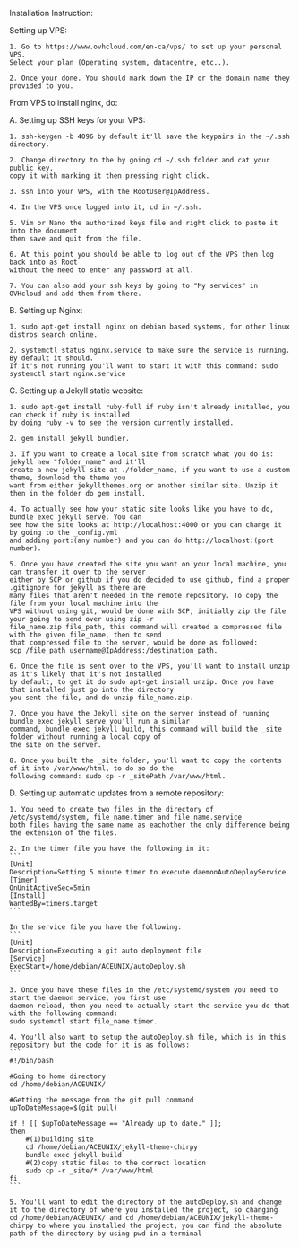 Installation Instruction:

Setting up VPS:

	1. Go to https://www.ovhcloud.com/en-ca/vps/ to set up your personal VPS. 
	Select your plan (Operating system, datacentre, etc..).

	2. Once your done. You should mark down the IP or the domain name they provided to you.


From VPS to install nginx, do: 

A. Setting up SSH keys for your VPS:

	1. ssh-keygen -b 4096 by default it'll save the keypairs in the ~/.ssh directory.

	2. Change directory to the by going cd ~/.ssh folder and cat your public key, 
	copy it with marking it then pressing right click.

	3. ssh into your VPS, with the RootUser@IpAddress.

	4. In the VPS once logged into it, cd in ~/.ssh.

	5. Vim or Nano the authorized keys file and right click to paste it into the document 
	then save and quit from the file.

	6. At this point you should be able to log out of the VPS then log back into as Root 
	without the need to enter any password at all.

	7. You can also add your ssh keys by going to "My services" in OVHcloud and add them from there.
	

B. Setting up Nginx:

	1. sudo apt-get install nginx on debian based systems, for other linux distros search online.

	2. systemctl status nginx.service to make sure the service is running. By default it should.
	If it's not running you'll want to start it with this command: sudo systemctl start nginx.service


C. Setting up a Jekyll static website:

	1. sudo apt-get install ruby-full if ruby isn't already installed, you can check if ruby is installed 
	by doing ruby -v to see the version currently installed.

	2. gem install jekyll bundler. 

	3. If you want to create a local site from scratch what you do is: jekyll new "folder_name" and it'll 
	create a new jekyll site at ./folder_name, if you want to use a custom theme, download the theme you 
	want from either jekyllthemes.org or another similar site. Unzip it then in the folder do gem install.

	4. To actually see how your static site looks like you have to do, bundle exec jekyll serve. You can 
	see how the site looks at http://localhost:4000 or you can change it by going to the _config.yml
	and adding port:(any number) and you can do http://localhost:(port number).

	5. Once you have created the site you want on your local machine, you can transfer it over to the server 
	either by SCP or github if you do decided to use github, find a proper .gitignore for jekyll as there are 
	many files that aren't needed in the remote repository. To copy the file from your local machine into the 
	VPS without using git, would be done with SCP, initially zip the file your going to send over using zip -r 
	file_name.zip file_path, this command will created a compressed file with the given file_name, then to send 
	that compressed file to the server, would be done as followed: 
	scp /file_path username@IpAddress:/destination_path.

	6. Once the file is sent over to the VPS, you'll want to install unzip as it's likely that it's not installed 
	by default, to get it do sudo apt-get install unzip. Once you have that installed just go into the directory 
	you sent the file, and do unzip file_name.zip.

	7. Once you have the Jekyll site on the server instead of running bundle exec jekyll serve you'll run a similar 
	command, bundle exec jekyll build, this command will build the _site folder without running a local copy of 
	the site on the server.

	8. Once you built the _site folder, you'll want to copy the contents of it into /var/www/html, to do so do the 
	following command: sudo cp -r _sitePath /var/www/html.
	
D. Setting up automatic updates from a remote repository:
	
	1. You need to create two files in the directory of /etc/systemd/system, file_name.timer and file_name.service 
	both files having the same name as eachother the only difference being the extension of the files.

	2. In the timer file you have the following in it:
	```
	[Unit]
	Description=Setting 5 minute timer to execute daemonAutoDeployService
	[Timer]
	OnUnitActiveSec=5min
	[Install]
	WantedBy=timers.target
	```

	In the service file you have the following:
	```
	[Unit]
	Description=Executing a git auto deployment file
	[Service]
	ExecStart=/home/debian/ACEUNIX/autoDeploy.sh
	```

	3. Once you have these files in the /etc/systemd/system you need to start the daemon service, you first use
	daemon-reload, then you need to actually start the service you do that with the following command: 
	sudo systemctl start file_name.timer.

	4. You'll also want to setup the autoDeploy.sh file, which is in this repository but the code for it is as follows:
	```
	#!/bin/bash

	#Going to home directory
	cd /home/debian/ACEUNIX/

	#Getting the message from the git pull command
	upToDateMessage=$(git pull)
	
	if ! [[ $upToDateMessage == "Already up to date." ]];
	then
		#(1)building site
		cd /home/debian/ACEUNIX/jekyll-theme-chirpy
		bundle exec jekyll build
		#(2)copy static files to the correct location
		sudo cp -r _site/* /var/www/html
	fi
	```

	5. You'll want to edit the directory of the autoDeploy.sh and change it to the directory of where you installed the project, so changing 
	cd /home/debian/ACEUNIX/ and cd /home/debian/ACEUNIX/jekyll-theme-chirpy to where you installed the project, you can find the absolute 
	path of the directory by using pwd in a terminal
